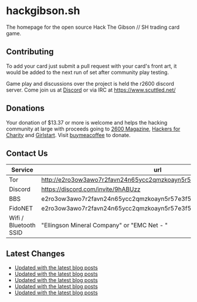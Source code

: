# hackgibson.sh
The homepage for the open source Hack The Gibson // SH trading card game.


## Contributing

To add your card just submit a pull request with your card's front art, it would be added to the next run of set after community play testing.

Game play and discussions over the project is held the r2600 discord server. Come join us at [Discord](https://discord.com/invite/9hABUzz) or via IRC at https://www.scuttled.net/


## Donations

Your donation of $13.37 or more is welcome and helps the hacking community at large with proceeds going to [2600 Magazine](https://2600.com/), [Hackers for Charity](https://hackersforcharity.org) and [Girlstart](https://girlstart.org).  Visit [buymeacoffee](https://www.buymeacoffee.com/hackgibson.sh) to donate.


## Contact Us

Service | url
-|-
Tor | http://e2ro3ow3awo7r2favn24n65ycc2qmzkoayn5r57e3f56nvjwdcgg32ad.onion
Discord | https://discord.com/invite/9hABUzz
BBS | e2ro3ow3awo7r2favn24n65ycc2qmzkoayn5r57e3f56nvjwdcgg32ad.onion:23
FidoNET | e2ro3ow3awo7r2favn24n65ycc2qmzkoayn5r57e3f56nvjwdcgg32ad.onion:24554
Wifi / Bluetooth SSID | "Ellingson Mineral Company" or "EMC Net - <fidonet address>"

## Latest Changes
<!-- BLOG-POST-LIST:START -->
- [Updated with the latest blog posts](https://github.com/DFW2600/hackgibson.sh/commit/3f136c052fc918446989c8368ccdcb5c68c90f7f)
- [Updated with the latest blog posts](https://github.com/DFW2600/hackgibson.sh/commit/7df6527127e4e0b5048e8353a8f7321d3e244044)
- [Updated with the latest blog posts](https://github.com/DFW2600/hackgibson.sh/commit/fed88d11251dc9545dc6817c330e79bd3b01a493)
- [Updated with the latest blog posts](https://github.com/DFW2600/hackgibson.sh/commit/d571ecf546578520af53d25a3ba4273b01107e91)
- [Updated with the latest blog posts](https://github.com/DFW2600/hackgibson.sh/commit/45b4df8e72159eb1b7b299d9ad638f5db4efa9a8)
<!-- BLOG-POST-LIST:END -->
